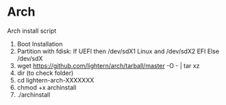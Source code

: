 # Arch
Arch install script

1) Boot Installation
2) Partition with fdisk:
If UEFI then /dev/sdX1 Linux and /dev/sdX2 EFI
Else /dev/sdX
3) wget https://github.com/lightern/arch/tarball/master -O - | tar xz
4) dir (to check folder)
4) cd lightern-arch-XXXXXXX
5) chmod +x archinstall
6) ./archinstall
